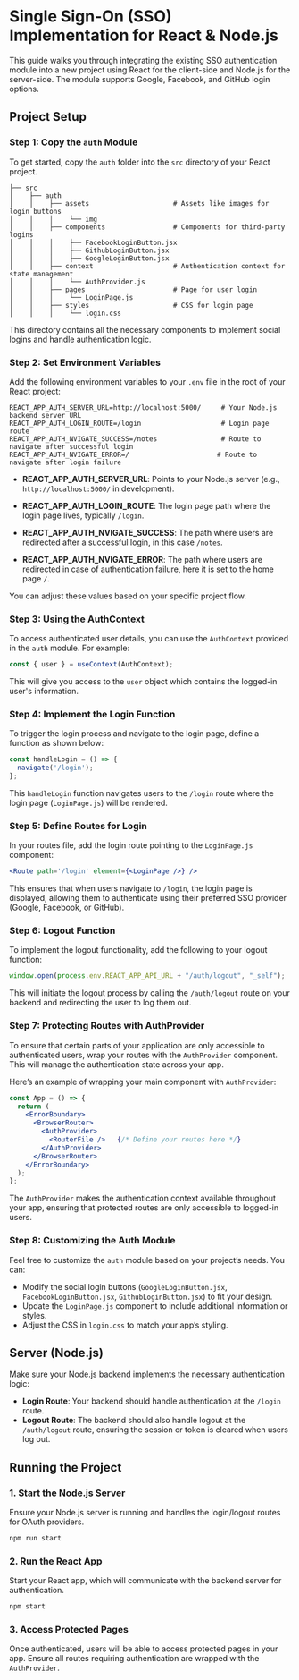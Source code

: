 # Single Sign-On (SSO) Implementation for React & Node.js

This guide walks you through integrating the existing SSO authentication module into a new project using React for the client-side and Node.js for the server-side. The module supports Google, Facebook, and GitHub login options.

## Project Setup

### Step 1: Copy the `auth` Module

To get started, copy the `auth` folder into the `src` directory of your React project.

```
├── src
│    ├── auth
│    │    ├── assets                     # Assets like images for login buttons
│    │    │    └── img
│    │    ├── components                 # Components for third-party logins
│    │    │    ├── FacebookLoginButton.jsx
│    │    │    ├── GithubLoginButton.jsx
│    │    │    ├── GoogleLoginButton.jsx
│    │    ├── context                    # Authentication context for state management
│    │    │    └── AuthProvider.js
│    │    ├── pages                      # Page for user login
│    │    │    └── LoginPage.js
│    │    ├── styles                     # CSS for login page
│    │    │    └── login.css
```

This directory contains all the necessary components to implement social logins and handle authentication logic.

### Step 2: Set Environment Variables

Add the following environment variables to your `.env` file in the root of your React project:

```env
REACT_APP_AUTH_SERVER_URL=http://localhost:5000/     # Your Node.js backend server URL
REACT_APP_AUTH_LOGIN_ROUTE=/login                    # Login page route
REACT_APP_AUTH_NVIGATE_SUCCESS=/notes                # Route to navigate after successful login
REACT_APP_AUTH_NVIGATE_ERROR=/                      # Route to navigate after login failure
```

- **REACT_APP_AUTH_SERVER_URL**: Points to your Node.js server (e.g., `http://localhost:5000/` in development).
  
- **REACT_APP_AUTH_LOGIN_ROUTE**: The login page path where the login page lives, typically `/login`.
  
- **REACT_APP_AUTH_NVIGATE_SUCCESS**: The path where users are redirected after a successful login, in this case `/notes`.
  
- **REACT_APP_AUTH_NVIGATE_ERROR**: The path where users are redirected in case of authentication failure, here it is set to the home page `/`.

You can adjust these values based on your specific project flow.

### Step 3: Using the AuthContext

To access authenticated user details, you can use the `AuthContext` provided in the `auth` module. For example:

```js
const { user } = useContext(AuthContext);
```

This will give you access to the `user` object which contains the logged-in user's information.

### Step 4: Implement the Login Function

To trigger the login process and navigate to the login page, define a function as shown below:

```js
const handleLogin = () => {
  navigate('/login');
};
```

This `handleLogin` function navigates users to the `/login` route where the login page (`LoginPage.js`) will be rendered.

### Step 5: Define Routes for Login

In your routes file, add the login route pointing to the `LoginPage.js` component:

```jsx
<Route path='/login' element={<LoginPage />} />
```

This ensures that when users navigate to `/login`, the login page is displayed, allowing them to authenticate using their preferred SSO provider (Google, Facebook, or GitHub).

### Step 6: Logout Function

To implement the logout functionality, add the following to your logout function:

```js
window.open(process.env.REACT_APP_API_URL + "/auth/logout", "_self");
```

This will initiate the logout process by calling the `/auth/logout` route on your backend and redirecting the user to log them out.

### Step 7: Protecting Routes with AuthProvider

To ensure that certain parts of your application are only accessible to authenticated users, wrap your routes with the `AuthProvider` component. This will manage the authentication state across your app.

Here’s an example of wrapping your main component with `AuthProvider`:

```jsx
const App = () => {
  return (
    <ErrorBoundary>
      <BrowserRouter>
        <AuthProvider>
          <RouterFile />   {/* Define your routes here */}
        </AuthProvider>
      </BrowserRouter>  
    </ErrorBoundary>
  );
};
```

The `AuthProvider` makes the authentication context available throughout your app, ensuring that protected routes are only accessible to logged-in users.

### Step 8: Customizing the Auth Module

Feel free to customize the `auth` module based on your project’s needs. You can:

- Modify the social login buttons (`GoogleLoginButton.jsx`, `FacebookLoginButton.jsx`, `GithubLoginButton.jsx`) to fit your design.
- Update the `LoginPage.js` component to include additional information or styles.
- Adjust the CSS in `login.css` to match your app’s styling.

## Server (Node.js)

Make sure your Node.js backend implements the necessary authentication logic:

- **Login Route**: Your backend should handle authentication at the `/login` route.
- **Logout Route**: The backend should also handle logout at the `/auth/logout` route, ensuring the session or token is cleared when users log out.

## Running the Project

### 1. Start the Node.js Server

Ensure your Node.js server is running and handles the login/logout routes for OAuth providers.

```bash
npm run start
```

### 2. Run the React App

Start your React app, which will communicate with the backend server for authentication.

```bash
npm start
```

### 3. Access Protected Pages

Once authenticated, users will be able to access protected pages in your app. Ensure all routes requiring authentication are wrapped with the `AuthProvider`.